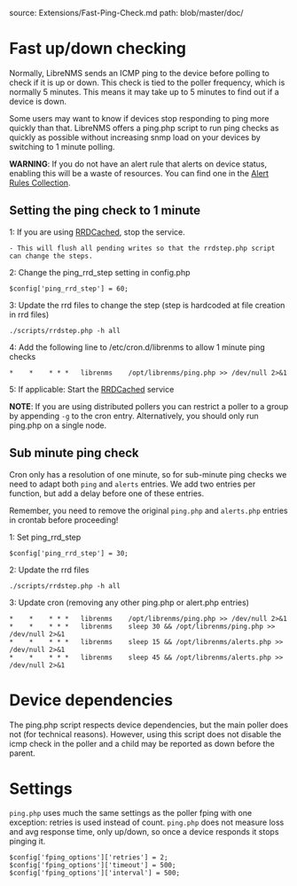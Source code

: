 source: Extensions/Fast-Ping-Check.md
path: blob/master/doc/

# Fast up/down checking

Normally, LibreNMS sends an ICMP ping to the device before polling to
check if it is up or down. This check is tied to the poller frequency,
which is normally 5 minutes.  This means it may take up to 5 minutes
to find out if a device is down.

Some users may want to know if devices stop responding to ping more
quickly than that. LibreNMS offers a ping.php script to run ping
checks as quickly as possible without increasing snmp load on your
devices by switching to 1 minute polling.

**WARNING**: If you do not have an alert rule that alerts on device
status, enabling this will be a waste of resources. You can find one
in the [Alert Rules
Collection](../Alerting/Rules.md#alert-rules-collection).

## Setting the ping check to 1 minute

1: If you are using [RRDCached](http://docs.librenms.org/Extensions/RRDCached/), stop the service.

    - This will flush all pending writes so that the rrdstep.php script can change the steps.
    
2: Change the ping_rrd_step setting in config.php

```
$config['ping_rrd_step'] = 60;
```

3: Update the rrd files to change the step (step is hardcoded at file
creation in rrd files)

```
./scripts/rrdstep.php -h all
```

4: Add the following line to /etc/cron.d/librenms to allow 1 minute
ping checks

```
*    *    * * *   librenms    /opt/librenms/ping.php >> /dev/null 2>&1
```

5: If applicable: Start the [RRDCached](http://docs.librenms.org/Extensions/RRDCached/) service


**NOTE**: If you are using distributed pollers you can restrict a
poller to a group by appending `-g` to the cron entry.  Alternatively,
you should only run ping.php on a single node.

## Sub minute ping check

Cron only has a resolution of one minute, so for sub-minute ping checks we need to adapt both `ping`
and `alerts` entries. We add two entries per function, but add a delay before one of these entries.

Remember, you need to remove the original `ping.php` and `alerts.php` entries in crontab before
proceeding!

1: Set ping_rrd_step

```
$config['ping_rrd_step'] = 30;
```

2: Update the rrd files

```
./scripts/rrdstep.php -h all
```

3: Update cron (removing any other ping.php or alert.php entries)

```
*    *    * * *   librenms    /opt/librenms/ping.php >> /dev/null 2>&1
*    *    * * *   librenms    sleep 30 && /opt/librenms/ping.php >> /dev/null 2>&1
*    *    * * *   librenms    sleep 15 && /opt/librenms/alerts.php >> /dev/null 2>&1
*    *    * * *   librenms    sleep 45 && /opt/librenms/alerts.php >> /dev/null 2>&1
```

# Device dependencies

The ping.php script respects device dependencies, but the main poller
does not (for technical reasons). However, using this script does not
disable the icmp check in the poller and a child may be reported as
down before the parent.

# Settings

`ping.php` uses much the same settings as the poller fping with one
exception: retries is used instead of count.
`ping.php` does not measure loss and avg response time, only up/down, so
once a device responds it stops pinging it.

```
$config['fping_options']['retries'] = 2;
$config['fping_options']['timeout'] = 500;
$config['fping_options']['interval'] = 500;
```
